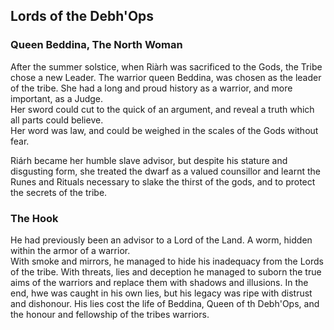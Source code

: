 ## Lords of the Debh'Ops
### Queen Beddina, The North Woman
After the summer solstice, when Riàrh was sacrificed to the Gods, the Tribe chose a new Leader. The warrior queen Beddina, was chosen as the leader of the tribe. She had a long and proud history as a warrior, and more important, as a Judge.  
Her sword could cut to the quick of an argument, and reveal a truth which all parts could believe.  
Her word was law, and could be weighed in the scales of the Gods without fear. 

Riárh became her humble slave advisor, but despite his stature and disgusting form, she treated the dwarf as a valued counsillor and learnt the Runes and Rituals necessary to slake the thirst of the gods, and to protect the secrets of the tribe.

### The Hook
He had previously been an advisor to a Lord of the Land. A worm, hidden within the armor of a warrior.  
With smoke and mirrors, he managed to hide his inadequacy from the Lords of the tribe. With threats, lies and deception he managed to suborn the true aims of the warriors and replace them with shadows and illusions. In the end, hwe was caught in his own lies, but his legacy was ripe with distrust and dishonour. 
His lies cost the life of Beddina, Queen of th Debh'Ops, and the honour and fellowship of the tribes warriors. 
